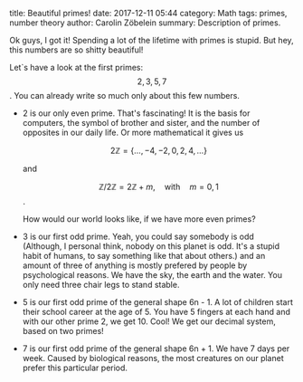 title:      Beautiful primes!
date:       2017-12-11 05:44
category:   Math
tags:       primes, number theory
author:     Carolin Zöbelein
summary:    Description of primes.

Ok guys, I got it! Spending a lot of the lifetime with primes is stupid. But hey, this numbers are so shitty beautiful!  

Let`s have a look at the first primes: $$2, 3, 5, 7$$. You can already write so much only about this few numbers.  

- 2 is our only even prime. That's fascinating! It is the basis for computers, the symbol of brother and sister, and the number of opposites in our daily life. Or more mathematical it gives us

	$$2\mathbb{Z} = \{\dots, -4, -2, 0, 2, 4, \dots\}$$

	and

	$$\mathbb{Z}/2\mathbb{Z} = 2\mathbb{Z} + m, \quad \mathrm{with} \quad m = 0,1$$.

    How would our world looks like, if we have more even primes?

- 3 is our first odd prime. Yeah, you could say somebody is odd (Although, I personal think, nobody on this planet is odd. It's a stupid habit of humans, to say something like that about others.) and an amount of
  three of anything is mostly prefered by people by psychological reasons. We
  have the sky, the earth and the water. You only need three chair legs to
  stand stable. 

- 5 is our first odd prime of the general shape 6n - 1. A lot of children start
  their school career at the age of 5. You have 5 fingers at each hand and
  with our other prime 2, we get 10. Cool! We get our decimal system, based on
  two primes!

- 7 is our first odd prime of the general shape 6n + 1. We have 7 days per
  week. Caused by biological reasons, the most creatures on our planet prefer
  this particular period.
